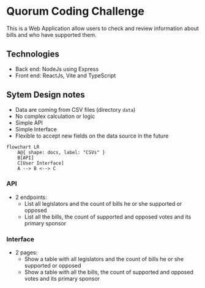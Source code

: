 # Quorum Coding Challenge

This is a Web Application allow users to check and review information about bills and who have supported them.

## Technologies
- Back end: NodeJs using Express
- Front end: ReactJs, Vite and TypeScript

## Sytem Design notes
- Data are coming from CSV files (directory ```data```)
- No complex calculation or logic
- Simple API
- Simple Interface
- Flexible to accept new fields on the data source in the future

```mermaid
flowchart LR
    A@{ shape: docs, label: "CSVs" }
    B[API] 
    C[User Interface]
    A --> B <--> C
```

### API
- 2 endpoints:
    - List all legislators and the count of bills he or she supported or opposed
    - List all the bills, the count of supported and opposed votes and its primary sponsor

### Interface
- 2 pages:
    - Show a table with all legislators and the count of bills he or she supported or opposed
    - Show a table with all the bills, the count of supported and opposed votes and its primary sponsor
